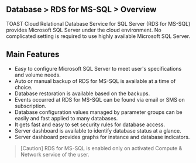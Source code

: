 ## Database > RDS for MS-SQL > Overview

TOAST Cloud Relational Database Service for SQL Server (RDS for MS-SQL) provides Microsoft SQL Server under the cloud environment. 
No complicated setting is required to use highly available Microsoft SQL Server.

## Main Features 

* Easy to configure Microsoft SQL Server to meet user's specifications and volume needs.  
* Auto or manual backup of RDS for MS-SQL is available at a time of choice. 
* Database restoration is available based on the backups. 
* Events occurred at RDS for MS-SQL can be found via email or SMS on subscription. 
* Database configuration values managed by parameter groups can be easily and fast applied to many databases. 
* It gets fast and easy to set security rules for database access.  
* Server dashboard is available to identify database status at a glance.
* Server dashboard provides graphs for instance and database indicators.

> [Caution]
> RDS for MS-SQL is enabled only on activated Compute & Network service of the user. 
